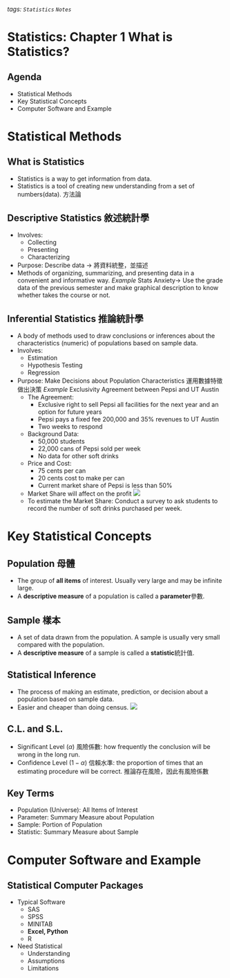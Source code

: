###### tags: `Statistics` `Notes`
# Statistics: Chapter 1 What is Statistics?
## Agenda
* Statistical Methods
* Key Statistical Concepts
* Computer Software and Example


# Statistical Methods
## What is Statistics
* Statistics is a way to get information from data. 
* Statistics is a tool of creating new understanding from a set of numbers(data). 方法論


## Descriptive Statistics 敘述統計學
* Involves:
    * Collecting
    * Presenting
    * Characterizing
* Purpose: Describe data -> 將資料統整，並描述
* Methods of organizing, summarizing, and presenting data in a convenient and informative way. 
*Example* Stats Anxiety-> Use the grade data of the previous semester and make graphical description to know whether takes the course or not. 


## Inferential Statistics 推論統計學
* A body of methods used to draw conclusions or inferences about the characteristics (numeric) of populations based on sample data. 
* Involves:
    * Estimation
    * Hypothesis Testing
    * Regression
* Purpose: Make Decisions about Population Characteristics 運用數據特徵做出決策
*Example* Exclusivity Agreement between Pepsi and UT Austin
    * The Agreement:
        * Exclusive right to sell Pepsi all facilities for the next year and an option for future years
        * Pepsi pays a fixed fee 200,000 and 35% revenues to UT Austin
        * Two weeks to respond
    * Background Data:
        * 50,000 students
        * 22,000 cans of Pepsi sold per week
        * No data for other soft drinks
    * Price and Cost:
        * 75 cents per can
        * 20 cents cost to make per can
        * Current market share of Pepsi is less than 50%
    * Market Share will affect on the profit
    ![](https://i.imgur.com/99vBTtK.png)
    * To estimate the Market Share: Conduct a survey to ask students to record the number of soft drinks purchased per week. 
    
    
# Key Statistical Concepts
## Population 母體
* The group of **all items** of interest. Usually very large and may be infinite large.
* A **descriptive measure** of a population is called a **parameter**參數.


## Sample 樣本
* A set of data drawn from the population. A sample is usually very small compared with the population.
* A **descriptive measure** of a sample is called a **statistic**統計值.


## Statistical Inference
* The process of making an estimate, prediction, or decision about a population based on sample data.
* Easier and cheaper than doing census.
![](https://i.imgur.com/MHLjRDt.png)


## C.L. and S.L.
* Significant Level $(\alpha)$ 風險係數: how frequently the conclusion will be wrong in the long run.
* Confidence Level ($1-\alpha)$ 信賴水準: the proportion of times that an estimating procedure will be correct.
推論存在風險，因此有風險係數


## Key Terms
* Population (Universe): All Items of Interest
* Parameter: Summary Measure about Population
* Sample: Portion of Population
* Statistic: Summary Measure about Sample


# Computer Software and Example
## Statistical Computer Packages
* Typical Software
    * SAS
    * SPSS
    * MINITAB
    * **Excel, Python**
    * R
* Need Statistical 
    * Understanding
    * Assumptions
    * Limitations 






